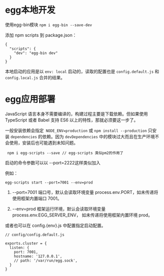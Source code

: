 # egg本地开发
使用egg-bin模块
`npm i egg-bin --save-dev`


添加 npm scripts 到 package.json：
```
{
  "scripts": {
    "dev": "egg-bin dev"
  }
}
```

本地启动的应用是以 `env: local` 启动的，读取的配置也是 `config.default.js` 和` config.local.js` 合并的结果。



# egg应用部署
JavaScript 语言本身不需要编译的，构建过程主要是下载依赖。但如果使用 TypeScript 或者 Babel 支持 ES6 以上的特性，那就必须要这一步了。



一般安装依赖会指定` NODE_ENV=production` 或 `npm install --production` 只安装 `dependencies` 的依赖。因为 `devDependencies` 中的模块过大而且在生产环境不会使用，安装后也可能遇到未知问题。


```
 npm i egg-scripts --save // egg-scripts 类似pm2的作用了
```


启动的命令参数可以以 --port=2222这样类似加入

例如：
```
egg-scripts start --port=7001 --env=prod
```
1. --port=7001 端口号，默认会读取环境变量 process.env.PORT，如未传递将使用框架内置端口 7001。



2. --env=prod 框架运行环境，默认会读取环境变量 process.env.EGG_SERVER_ENV， 如未传递将使用框架内置环境 prod。

或者也可以在 config.{env}.js 中配置指定启动配置。

```
// config/config.default.js

exports.cluster = {
  listen: {
    port: 7001,
    hostname: '127.0.0.1',
    // path: '/var/run/egg.sock',
  }
}
```